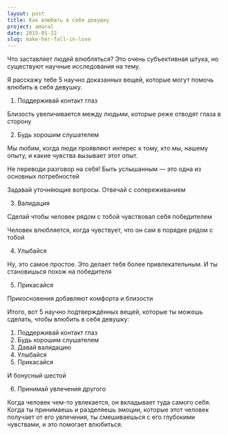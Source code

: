 ```yaml
---
layout: post
title: Как влюбить в себя девушку
project: amoral
date: 2015-05-22
slug: make-her-fall-in-love
---
```


Что заставляет людей влюбляться? Это очень субъективная штука, но существуют научные исследования на тему.

Я расскажу тебе 5 научно доказанных вещей, которые могут помочь влюбить в себя девушку.

1. Поддерживай контакт глаз

Близость увеличивается между людьми, которые реже отводят глаза в сторону

2. Будь хорошим слушателем

Мы любим, когда люди проявляют интерес к тому, кто мы, нашему опыту, и какие чувства вызывает этот опыт.

Не переводи разговор на себя! Быть услышанным — это одна из основных потребностей

Задавай уточняющие вопросы. Отвечай с сопереживанием

3. Валидация

Сделай чтобы человек рядом с тобой чувствовал себя победителем

Человек влюбляется, когда чувствует, что он сам в порядке рядом с тобой

4. Улыбайся

Ну, это самое простое. Это делает тебя более привлекательным. И ты становишься похож на победителя

5. Прикасайся

Прикосновения добавляют комфорта и близости

Итого, вот 5 научно подтверждённых вещей, которые ты можешь сделать, чтобы влюбить в себя девушку:

1. Поддерживай контакт глаз
2. Будь хорошим слушателем
3. Давай валидацию
4. Улыбайся
5. Прикасайся

И бонусный шестой

6. Принимай увлечения другого

Когда человек чем-то увлекается, он вкладывает туда самого себя. Когда ты принимаешь и разделяешь эмоции, которые этот человек получает от его увлечения, ты смешиваешься с его глубокими чувствами, и это помогает влюбиться.
